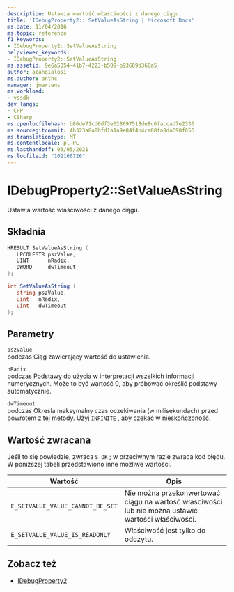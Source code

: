```yaml
---
description: Ustawia wartość właściwości z danego ciągu.
title: 'IDebugProperty2:: SetValueAsString | Microsoft Docs'
ms.date: 11/04/2016
ms.topic: reference
f1_keywords:
- IDebugProperty2::SetValueAsString
helpviewer_keywords:
- IDebugProperty2::SetValueAsString
ms.assetid: 9e6a5054-41b7-4223-b509-b93689d366a5
author: acangialosi
ms.author: anthc
manager: jmartens
ms.workload:
- vssdk
dev_langs:
- CPP
- CSharp
ms.openlocfilehash: b86de71cd6df3e028697518de8c6faccad7e2336
ms.sourcegitcommit: 4b323a8a8bfd1a1a9e84f4b4ca88fa8da690f656
ms.translationtype: MT
ms.contentlocale: pl-PL
ms.lasthandoff: 03/05/2021
ms.locfileid: "102166726"
---
```

# <a name="idebugproperty2setvalueasstring"></a>IDebugProperty2::SetValueAsString
Ustawia wartość właściwości z danego ciągu.

## <a name="syntax"></a>Składnia

```cpp
HRESULT SetValueAsString ( 
   LPCOLESTR pszValue,
   UINT      nRadix,
   DWORD     dwTimeout
);
```

```csharp
int SetValueAsString ( 
   string pszValue,
   uint   nRadix,
   uint   dwTimeout
);
```

## <a name="parameters"></a>Parametry
`pszValue`\
podczas Ciąg zawierający wartość do ustawienia.

`nRadix`\
podczas Podstawy do użycia w interpretacji wszelkich informacji numerycznych. Może to być wartość 0, aby próbować określić podstawy automatycznie.

`dwTimeout`\
podczas Określa maksymalny czas oczekiwania (w milisekundach) przed powrotem z tej metody. Użyj `INFINITE` , aby czekać w nieskończoność.

## <a name="return-value"></a>Wartość zwracana
 Jeśli to się powiedzie, zwraca `S_OK` ; w przeciwnym razie zwraca kod błędu. W poniższej tabeli przedstawiono inne możliwe wartości.

|Wartość|Opis|
|-----------|-----------------|
|`E_SETVALUE_VALUE_CANNOT_BE_SET`|Nie można przekonwertować ciągu na wartość właściwości lub nie można ustawić wartości właściwości.|
|`E_SETVALUE_VALUE_IS_READONLY`|Właściwość jest tylko do odczytu.|

## <a name="see-also"></a>Zobacz też
- [IDebugProperty2](../../../extensibility/debugger/reference/idebugproperty2.md)
